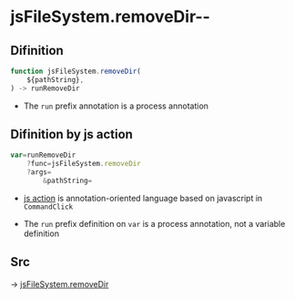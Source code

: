 # jsFileSystem.removeDir--

## Difinition

```js.js
function jsFileSystem.removeDir(
	${pathString},
) -> runRemoveDir
```

- The `run` prefix annotation is a process annotation


## Difinition by js action

```js.js
var=runRemoveDir
	?func=jsFileSystem.removeDir
	?args=
		&pathString=
```

- [js action](#) is annotation-oriented language based on javascript in `CommandClick`

- The `run` prefix definition on `var` is a process annotation, not a variable definition

## Src

-> [jsFileSystem.removeDir](https://github.com/puutaro/CommandClick/blob/master/app/src/main/java/com/puutaro/commandclick/fragment_lib/terminal_fragment/js_interface/file/JsFileSystem.kt#L238)


